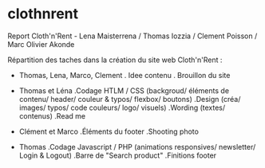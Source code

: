 # clothnrent
Report Cloth'n'Rent - Lena Maisterrena / Thomas Iozzia / Clement Poisson / Marc Olivier Akonde


Répartition des taches dans la création du site web Cloth'n'Rent :

  - Thomas, Lena, Marco, Clement
  . Idee contenu
  . Brouillon du site
  
  - Thomas et Léna
  .Codage HTLM / CSS (backgroud/ éléments de contenu/ header/ couleur & typos/ flexbox/ boutons)
  .Design (créa/ images/ typos/ code couleurs/ logo/ visuels)
  .Wording (textes/ contenus)
  .Read me
  
  - Clément et Marco
  .Éléments du footer
  .Shooting photo
  
   - Thomas
  .Codage Javascript / PHP (animations responsives/ newsletter/ Login & Logout)
  .Barre de "Search product"
  .Finitions footer
  
